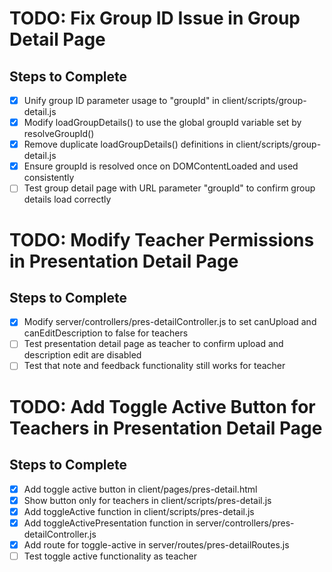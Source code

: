 # TODO: Fix Group ID Issue in Group Detail Page

## Steps to Complete
- [x] Unify group ID parameter usage to "groupId" in client/scripts/group-detail.js
- [x] Modify loadGroupDetails() to use the global groupId variable set by resolveGroupId()
- [x] Remove duplicate loadGroupDetails() definitions in client/scripts/group-detail.js
- [x] Ensure groupId is resolved once on DOMContentLoaded and used consistently
- [ ] Test group detail page with URL parameter "groupId" to confirm group details load correctly

# TODO: Modify Teacher Permissions in Presentation Detail Page

## Steps to Complete
- [x] Modify server/controllers/pres-detailController.js to set canUpload and canEditDescription to false for teachers
- [ ] Test presentation detail page as teacher to confirm upload and description edit are disabled
- [ ] Test that note and feedback functionality still works for teacher

# TODO: Add Toggle Active Button for Teachers in Presentation Detail Page

## Steps to Complete
- [x] Add toggle active button in client/pages/pres-detail.html
- [x] Show button only for teachers in client/scripts/pres-detail.js
- [x] Add toggleActive function in client/scripts/pres-detail.js
- [x] Add toggleActivePresentation function in server/controllers/pres-detailController.js
- [x] Add route for toggle-active in server/routes/pres-detailRoutes.js
- [ ] Test toggle active functionality as teacher
